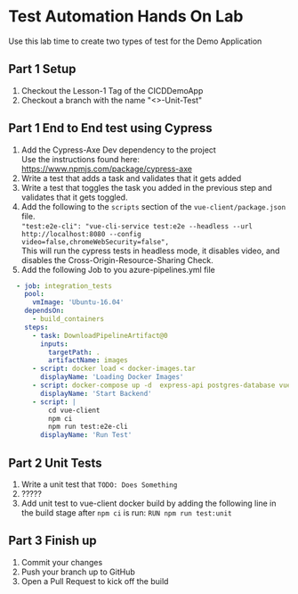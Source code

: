 # Test Automation Hands On Lab

Use this lab time to create two types of test for the Demo Application 
## Part 1 Setup

1. Checkout the Lesson-1 Tag of the CICDDemoApp
0. Checkout a branch with the name "<<YourName>>-Unit-Test"


## Part 1 End to End test using Cypress

1. Add the Cypress-Axe Dev dependency to the project  
   Use the instructions found here: https://www.npmjs.com/package/cypress-axe
2. Write a test that adds a task and validates that it gets added
3. Write a test that toggles the task you added in the previous step and validates that it gets toggled.
4. Add the following to the `scripts` section of the `vue-client/package.json` file.  
    `"test:e2e-cli": "vue-cli-service test:e2e --headless --url http://localhost:8080 --config video=false,chromeWebSecurity=false",`  
This will run the cypress tests in headless mode, it disables video, and disables the Cross-Origin-Resource-Sharing Check.  
0. Add the following Job to you azure-pipelines.yml file
  
```yaml 
  - job: integration_tests
    pool:
      vmImage: 'Ubuntu-16.04'
    dependsOn: 
      - build_containers
    steps:
      - task: DownloadPipelineArtifact@0
        inputs: 
          targetPath: .
          artifactName: images
      - script: docker load < docker-images.tar
        displayName: 'Loading Docker Images'
      - script: docker-compose up -d  express-api postgres-database vue-client
        displayName: 'Start Backend'
      - script: | 
          cd vue-client
          npm ci 
          npm run test:e2e-cli
        displayName: 'Run Test'
```

## Part 2 Unit Tests

1. Write a unit test that `TODO: Does Something`
0. ?????
0. Add unit test to vue-client docker build by adding the following line in the build stage after `npm ci` is run:
  `RUN npm run test:unit`

## Part 3 Finish up

1. Commit your changes
2. Push your branch up to GitHub
3. Open a Pull Request to kick off the build